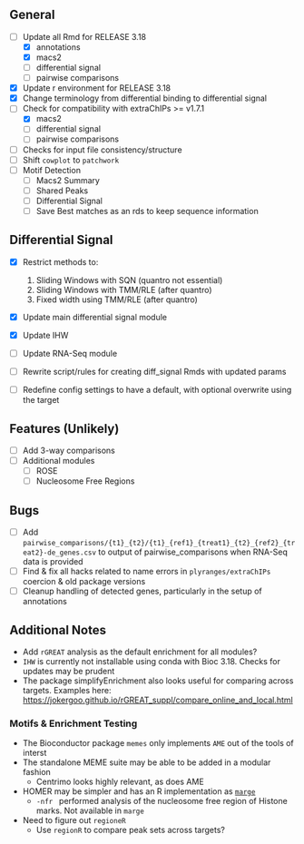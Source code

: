 ## General

- [ ] Update all Rmd for RELEASE 3.18
    - [x] annotations
    - [x] macs2
    - [ ] differential signal
    - [ ] pairwise comparisons
- [x] Update r environment for RELEASE 3.18
- [x] Change terminology from differential binding to differential signal
- [ ] Check for compatibility with extraChIPs >= v1.7.1
  - [x] macs2
  - [ ] differential signal
  - [ ] pairwise comparisons
- [ ] Checks for input file consistency/structure
- [ ] Shift `cowplot` to `patchwork`
- [ ] Motif Detection
  - [ ] Macs2 Summary
  - [ ] Shared Peaks
  - [ ] Differential Signal
  - [ ] Save Best matches as an rds to keep sequence information

## Differential Signal

- [x] Restrict methods to:
    1. Sliding Windows with SQN (quantro not essential)
    2. Sliding Windows with TMM/RLE (after quantro)
    3. Fixed width using TMM/RLE (after quantro)
- [x] Update main differential signal module
- [x] Update IHW
- [ ] Update RNA-Seq module
- [ ] Rewrite script/rules for creating diff_signal Rmds with updated params
- [ ] Redefine config settings to have a default, with optional overwrite using the target 


## Features (Unlikely)

- [ ] Add 3-way comparisons
- [ ] Additional modules
  - [ ] ROSE
  - [ ] Nucleosome Free Regions

## Bugs

- [ ] Add `pairwise_comparisons/{t1}_{t2}/{t1}_{ref1}_{treat1}_{t2}_{ref2}_{treat2}-de_genes.csv` to output of pairwise_comparisons when RNA-Seq data is provided
- [ ] Find & fix all hacks related to name errors in `plyranges/extraChIPs` coercion & old package versions
- [ ] Cleanup handling of detected genes, particularly in the setup of annotations

## Additional Notes

- Add `rGREAT` analysis as the default enrichment for all modules?
- `IHW` is currently not installable using conda with Bioc 3.18. Checks for updates may be prudent
- The package simplifyEnrichment also looks useful for comparing across targets. Examples here: https://jokergoo.github.io/rGREAT_suppl/compare_online_and_local.html

### Motifs & Enrichment Testing

- The Bioconductor package `memes` only implements `AME` out of the tools of interst
- The standalone MEME suite may be able to be added in a modular fashion
    + Centrimo looks highly relevant, as does AME
- HOMER may be simpler and has an R implementation as [`marge`](https://robertamezquita.github.io/marge/index.html)
    + `-nfr ` performed analysis of the nucleosome free region of Histone marks. Not available in `marge`
- Need to figure out `regioneR`
    + Use `regionR` to compare peak sets across targets?
